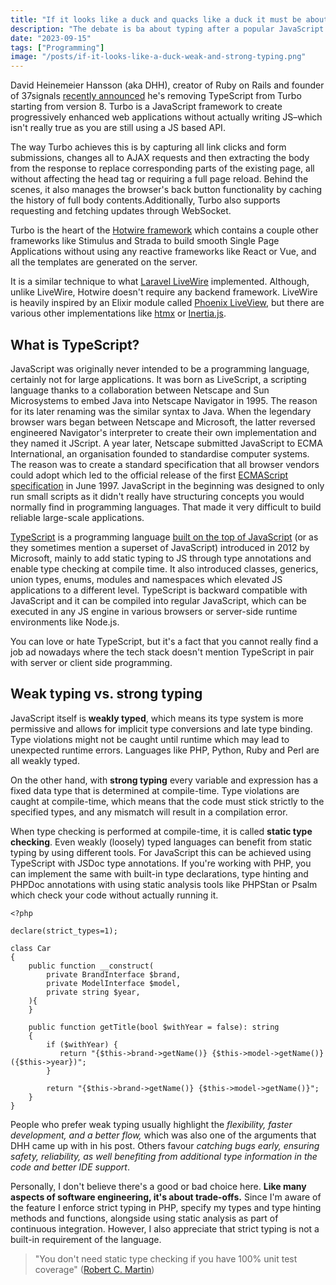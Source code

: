 ```yaml
---
title: "If it looks like a duck and quacks like a duck it must be about typing"
description: "The debate is ba about typing after a popular JavaScript framework removed TypeScript support from its codebase, meanwhile the decision is not just related to typing. Let's take a look why typing can be important, what is TypeScript and why we shouldn't dig a grave for Turbo just yet."
date: "2023-09-15"
tags: ["Programming"]
image: "/posts/if-it-looks-like-a-duck-weak-and-strong-typing.png"
---
```


David Heinemeier Hansson (aka DHH), creator of Ruby on Rails and founder of 37signals [recently announced](https://world.hey.com/dhh/turbo-8-is-dropping-typescript-70165c01) he's removing
TypeScript from Turbo starting from version 8. Turbo is a JavaScript framework to create progressively enhanced web
applications without actually writing JS–which isn't really true as you are still using a JS based API.

The way Turbo achieves this is by capturing all link clicks and form submissions, changes all to AJAX requests and then
extracting the body from the response to replace corresponding parts of the existing page, all without affecting the
head tag or requiring a full page reload. Behind the scenes, it also manages the browser's back button functionality by
caching the history of full body contents.Additionally, Turbo also supports requesting and fetching updates through
WebSocket.

Turbo is the heart of the [Hotwire framework](https://hotwired.dev/) which contains a couple other frameworks like Stimulus and Strada to build
smooth Single Page Applications without using any reactive frameworks like React or Vue, and all the templates are
generated on the server.

It is a similar technique to what [Laravel LiveWire](https://laravel-livewire.com/) implemented. Although, unlike LiveWire, Hotwire doesn't require any
backend framework. LiveWire is heavily inspired by an Elixir module called [Phoenix LiveView](https://hexdocs.pm/phoenix_live_view/Phoenix.LiveView.html), but there are various other
implementations like [htmx](https://htmx.org/) or [Inertia.js](https://inertiajs.com/).

## What is TypeScript?

JavaScript was originally never intended to be a programming language, certainly not for large applications. It was born
as LiveScript, a scripting language thanks to a collaboration between Netscape and Sun Microsystems to embed Java into
Netscape Navigator in 1995. The reason for its later renaming was the similar syntax to Java. When the legendary browser
wars began between Netscape and Microsoft, the latter reversed engineered Navigator's interpreter to create their own
implementation and they named it JScript. A year later, Netscape submitted JavaScript to ECMA International, an
organisation founded to standardise computer systems. The reason was to create a standard specification that all browser
vendors could adopt which led to the official release of the first [ECMAScript specification](https://www.ecma-international.org/publications-and-standards/standards/ecma-262/) in June 1997. JavaScript in
the beginning was designed to only run small scripts as it didn't really have structuring concepts you would normally
find in programming languages. That made it very difficult to build reliable large-scale applications.

[TypeScript](https://www.typescriptlang.org/) is a programming language [built on the top of JavaScript](https://hanselminutes.com/340/what-is-typescript-and-why-with-anders-hejlsberg) (or as they sometimes mention a superset of
JavaScript) introduced in 2012 by Microsoft, mainly to add static typing to JS through type annotations and enable type
checking at compile time. It also introduced classes, generics, union types, enums, modules and namespaces which
elevated JS applications to a different level. TypeScript is backward compatible with JavaScript and it can be compiled
into regular JavaScript, which can be executed in any JS engine in various browsers or server-side runtime environments
like Node.js.

You can love or hate TypeScript, but it's a fact that you cannot really find a job ad nowadays where the tech stack
doesn't mention TypeScript in pair with server or client side programming.

## Weak typing vs. strong typing

JavaScript itself is **weakly typed**, which means its type system is more permissive and allows for implicit type
conversions and late type binding. Type violations might not be caught until runtime which may lead to unexpected
runtime errors. Languages like PHP, Python, Ruby and Perl are all weakly typed.

On the other hand, with **strong typing** every variable and expression has a fixed data type that is determined at
compile-time. Type violations are caught at compile-time, which means that the code must stick strictly to the specified
types, and any mismatch will result in a compilation error.

When type checking is performed at compile-time, it is called **static type checking**. Even weakly (loosely) typed languages can
benefit from static typing by using different tools. For JavaScript this can be achieved using TypeScript with JSDoc
type annotations. If you're working with PHP, you can implement the same with built-in type declarations, type hinting
and PHPDoc annotations with using static analysis tools like PHPStan or Psalm which check your code without actually
running it.

```
<?php

declare(strict_types=1);

class Car
{
	public function __construct(
		private BrandInterface $brand,
		private ModelInterface $model,
		private string $year,
	){
	}
	
	public function getTitle(bool $withYear = false): string
	{
		if ($withYear) {
		   return "{$this->brand->getName()} {$this->model->getName()} ({$this->year})";	
		}
		
		return "{$this->brand->getName()} {$this->model->getName()}";
	}
}

```

People who prefer weak typing usually highlight the *flexibility, faster development, and a better flow,* which was also
one of the arguments that DHH came up with in his post. Others favour *catching bugs early, ensuring safety, reliability,
as well benefiting from additional type information in the code and better IDE support*.

Personally, I don't believe there's a good or bad choice here. **Like many aspects of software engineering, it's about
trade-offs.** Since I'm aware of the feature I enforce strict typing in PHP, specify my types and type hinting methods and
functions, alongside using static analysis as part of continuous integration. However, I also appreciate that strict
typing is not a built-in requirement of the language.

> "You don't need static type checking if you have 100% unit test
> coverage" ([Robert C. Martin](https://blog.cleancoder.com/uncle-bob/2016/05/01/TypeWars.html))
